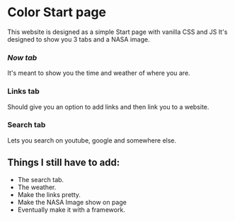 # Color Start page
This website is designed as a simple Start page with vanilla CSS and JS
It's designed to show you 3 tabs and a NASA image.
### **_Now tab_**
It's meant to show you the time and weather of where you are.
### **__Links tab__**
Should give you an option to add links and then link you to a website.
### **__Search tab__**
Lets you search on youtube, google and somewhere else.

## Things I still have to add:
- The search tab.
- The weather.
- Make the links pretty.
- Make the NASA Image show on page
- Eventually make it with a framework.